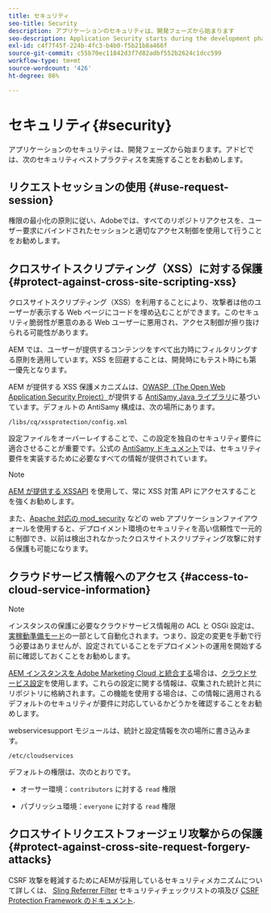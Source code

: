```yaml
---
title: セキュリティ
seo-title: Security
description: アプリケーションのセキュリティは、開発フェーズから始まります
seo-description: Application Security starts during the development phase
exl-id: c4f7f45f-224b-4fc3-b4b0-f5b21b8a466f
source-git-commit: c55b70ec11842d3f7d82adbf552b2624c1dcc599
workflow-type: tm+mt
source-wordcount: '426'
ht-degree: 86%

---
```


# セキュリティ{#security}

アプリケーションのセキュリティは、開発フェーズから始まります。アドビでは、次のセキュリティベストプラクティスを実施することをお勧めします。

## リクエストセッションの使用 {#use-request-session}

権限の最小化の原則に従い、Adobeでは、すべてのリポジトリアクセスを、ユーザー要求にバインドされたセッションと適切なアクセス制御を使用して行うことをお勧めします。

## クロスサイトスクリプティング（XSS）に対する保護 {#protect-against-cross-site-scripting-xss}

クロスサイトスクリプティング（XSS）を利用することにより、攻撃者は他のユーザーが表示する Web ページにコードを埋め込むことができます。このセキュリティ脆弱性が悪意のある Web ユーザーに悪用され、アクセス制御が擦り抜けられる可能性があります。

AEM では、ユーザーが提供するコンテンツをすべて出力時にフィルタリングする原則を適用しています。XSS を回避することは、開発時にもテスト時にも第一優先となります。

AEM が提供する XSS 保護メカニズムは、[OWASP（The Open Web Application Security Project）](https://www.owasp.org/)が提供する [AntiSamy Java ライブラリ](https://www.owasp.org/index.php/Category:OWASP_AntiSamy_Project)に基づいています。デフォルトの AntiSamy 構成は、次の場所にあります。

`/libs/cq/xssprotection/config.xml`

設定ファイルをオーバーレイすることで、この設定を独自のセキュリティ要件に適合させることが重要です。公式の [AntiSamy ドキュメント](https://www.owasp.org/index.php/Category:OWASP_AntiSamy_Project)では、セキュリティ要件を実装するために必要なすべての情報が提供されています。

>[!NOTE]
>
>[AEM が提供する XSSAPI](https://helpx.adobe.com/experience-manager/6-5/sites/developing/using/reference-materials/javadoc/com/adobe/granite/xss/XSSAPI.html) を使用して、常に XSS 対策 API にアクセスすることを強くお勧めします。

また、[Apache 対応の mod_security](https://www.modsecurity.org) などの web アプリケーションファイアウォールを使用すると、デプロイメント環境のセキュリティを高い信頼性で一元的に制御でき、以前は検出されなかったクロスサイトスクリプティング攻撃に対する保護も可能になります。

## クラウドサービス情報へのアクセス {#access-to-cloud-service-information}

>[!NOTE]
>
>インスタンスの保護に必要なクラウドサービス情報用の ACL と OSGi 設定は、[実稼動準備モード](/help/sites-administering/production-ready.md)の一部として自動化されます。つまり、設定の変更を手動で行う必要はありませんが、設定されていることをデプロイメントの運用を開始する前に確認しておくことをお勧めします。

[AEM インスタンスを Adobe Marketing Cloud と統合する](/help/sites-administering/marketing-cloud.md)場合は、[クラウドサービス設定](/help/sites-developing/extending-cloud-config.md)を使用します。これらの設定に関する情報は、収集された統計と共にリポジトリに格納されます。この機能を使用する場合は、この情報に適用されるデフォルトのセキュリティが要件に対応しているかどうかを確認することをお勧めします。

webservicesupport モジュールは、統計と設定情報を次の場所に書き込みます。

`/etc/cloudservices`

デフォルトの権限は、次のとおりです。

* オーサー環境：`contributors` に対する `read` 権限

* パブリッシュ環境：`everyone` に対する `read` 権限

## クロスサイトリクエストフォージェリ攻撃からの保護 {#protect-against-cross-site-request-forgery-attacks}

CSRF 攻撃を軽減するためにAEMが採用しているセキュリティメカニズムについて詳しくは、 [Sling Referrer Filter](/help/sites-administering/security-checklist.md#protect-against-cross-site-request-forgery) セキュリティチェックリストの項及び [CSRF Protection Framework のドキュメント](/help/sites-developing/csrf-protection.md).
